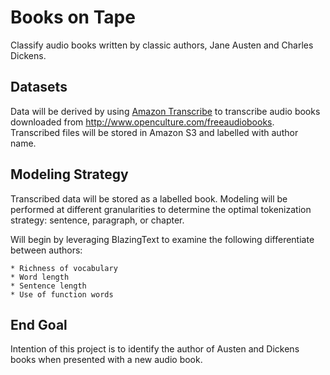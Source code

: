 # Books on Tape

Classify audio books written by classic authors, Jane Austen and Charles Dickens.

## Datasets

Data will be derived by using [Amazon Transcribe](https://aws.amazon.com/transcribe/) to transcribe audio books downloaded from http://www.openculture.com/freeaudiobooks. Transcribed files will be stored in Amazon S3 and labelled with author name.

## Modeling Strategy

Transcribed data will be stored as a labelled book. Modeling will be performed at different granularities to determine the optimal tokenization strategy: sentence, paragraph, or chapter.

Will begin by leveraging BlazingText to examine the following differentiate between authors:

    * Richness of vocabulary
    * Word length
    * Sentence length
    * Use of function words

## End Goal

Intention of this project is to identify the author of Austen and Dickens books when presented with a new audio book.